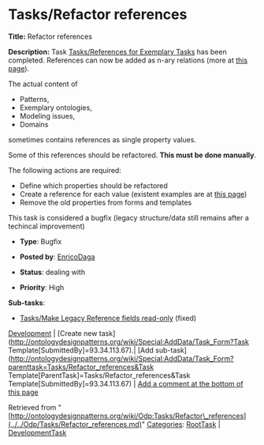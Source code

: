 #  Tasks/Refactor references


__Title:__ Refactor references


__Description:__ Task [Tasks/References for Exemplary Tasks](../../Odp/Tasks/References_for_Exemplary_Tasks.md "Odp:Tasks/References for Exemplary Tasks") has been completed.
References can now be added as n-ary relations (more at [this page](../../Community/References.1.md "Community:References")). 


The actual content of 



* Patterns,
* Exemplary ontologies,
* Modeling issues,
* Domains


sometimes contains references as single property values.


Some of this references should be refactored. __This must be done manually__.


The following actions are required:



* Define which properties should be refactored
* Create a reference for each value (existent examples are at [this page](../../Community/References.1.md "Community:References"))
* Remove the old properties from forms and templates


This task is considered a bugfix (legacy structure/data still remains after a techincal improvement) 


  





* __Type__: Bugfix
* __Posted by__: [EnricoDaga](../../User/EnricoDaga.md "User:EnricoDaga")
* __Status__: dealing with


* __Priority__: High




__Sub-tasks__:



* [Tasks/Make Legacy Reference fields read-only](../../Odp/Tasks/Make_Legacy_Reference_fields_read-only.md "Odp:Tasks/Make Legacy Reference fields read-only") (fixed)



[Development](../../Odp/Development.md "Odp:Development") | [Create new task](http://ontologydesignpatterns.org/wiki/Special:AddData/Task_Form?Task Template[SubmittedBy]=93.34.113.67).| [Add sub-task](http://ontologydesignpatterns.org/wiki/Special:AddData/Task_Form?parenttask=Tasks/Refactor_references&Task Template[ParentTask]=Tasks/Refactor_references&Task Template[SubmittedBy]=93.34.113.67) | [Add a comment at the bottom of this page](../index.php@title=Odp%253AAdd_comment&target=Odp%253ATasks%252F../../Odp/Tasks/Refactor_references.md#New_comment "http://ontologydesignpatterns.org/wiki/index.php?title=Odp:Add_comment&target=Odp:Tasks/Refactor_references#New_comment")


Retrieved from "[http://ontologydesignpatterns.org/wiki/Odp:Tasks/Refactor\_references](../../Odp/Tasks/Refactor_references.md)"
 [Categories](http://ontologydesignpatterns.org/wiki/Special:Categories "Special:Categories"): [RootTask](../../Category/RootTask.md "Category:RootTask") | [DevelopmentTask](../../Category/DevelopmentTask.md "Category:DevelopmentTask")